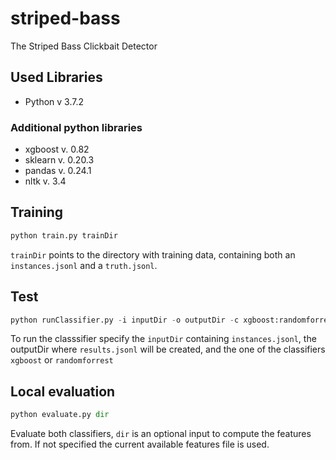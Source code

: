 # striped-bass
The Striped Bass Clickbait Detector

## Used Libraries
* Python v 3.7.2

### Additional python libraries
* xgboost v. 0.82
* sklearn v. 0.20.3
* pandas v. 0.24.1
* nltk  v. 3.4


## Training
```python
python train.py trainDir
```
`trainDir` points to the directory with training data, containing both an `instances.jsonl` and a `truth.jsonl`.

## Test
```python
python runClassifier.py -i inputDir -o outputDir -c xgboost:randomforrest
```

To run the classsifier specify the `inputDir` containing `instances.jsonl`, the outputDir where `results.jsonl` will be created, and the one of the classifiers `xgboost` or `randomforrest`


## Local evaluation
```python
python evaluate.py dir
```
Evaluate both classifiers, `dir` is an optional input to compute the features from. If not specified the current available features file is used.